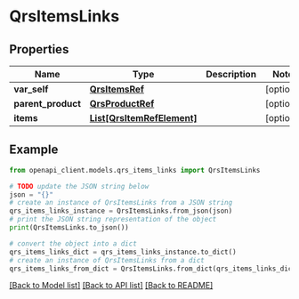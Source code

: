 # QrsItemsLinks


## Properties

Name | Type | Description | Notes
------------ | ------------- | ------------- | -------------
**var_self** | [**QrsItemsRef**](QrsItemsRef.md) |  | [optional] 
**parent_product** | [**QrsProductRef**](QrsProductRef.md) |  | [optional] 
**items** | [**List[QrsItemRefElement]**](QrsItemRefElement.md) |  | [optional] 

## Example

```python
from openapi_client.models.qrs_items_links import QrsItemsLinks

# TODO update the JSON string below
json = "{}"
# create an instance of QrsItemsLinks from a JSON string
qrs_items_links_instance = QrsItemsLinks.from_json(json)
# print the JSON string representation of the object
print(QrsItemsLinks.to_json())

# convert the object into a dict
qrs_items_links_dict = qrs_items_links_instance.to_dict()
# create an instance of QrsItemsLinks from a dict
qrs_items_links_from_dict = QrsItemsLinks.from_dict(qrs_items_links_dict)
```
[[Back to Model list]](../README.md#documentation-for-models) [[Back to API list]](../README.md#documentation-for-api-endpoints) [[Back to README]](../README.md)


